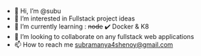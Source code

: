 - 👋 Hi, I’m @subu
- 👀 I’m interested in Fullstack project ideas
- 🌱 I’m currently learning : 
      ~~node~~ ✔️
      Docker & K8 
- 💞️ I’m looking to collaborate on any fullstack web applications
- 📫 How to reach me subramanya4shenoy@gmail.com

<!---
subramanya4shenoy/subramanya4shenoy is a ✨ special ✨ repository because its `README.md` (this file) appears on your GitHub profile.
You can click the Preview link to take a look at your changes.
--->
